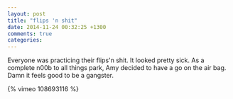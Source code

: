 ```yaml
---
layout: post
title: "flips 'n shit"
date: 2014-11-24 00:32:25 +1300
comments: true
categories: 
---
```



Everyone was practicing their flips'n shit. It looked pretty sick. As a complete n00b to all things park, Amy decided to have a go on the air bag. Damn it feels good to be a gangster.

{% vimeo 108693116 %}